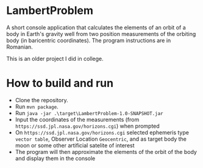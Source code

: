 # LambertProblem
A short console application that calculates the elements of an orbit of a body in Earth's gravity well from two position measurements of the orbiting body (in baricentric coordinates). The program instructions are in Romanian.

This is an older project I did in college. 

# How to build and run

- Clone the repository.
- Run `mvn package`.
- Run `java -jar .\target\LambertProblem-1.0-SNAPSHOT.jar`
- Input the coordinates of the measurements (from `https://ssd.jpl.nasa.gov/horizons.cgi`) when prompted 
- On `https://ssd.jpl.nasa.gov/horizons.cgi` selected ephemeris type `vector table`, Observer Location `Geocentric`, and as target body the moon or some other artificial satelite of interest
- The program will then approximate the elements of the orbit of the body and display them in the console
